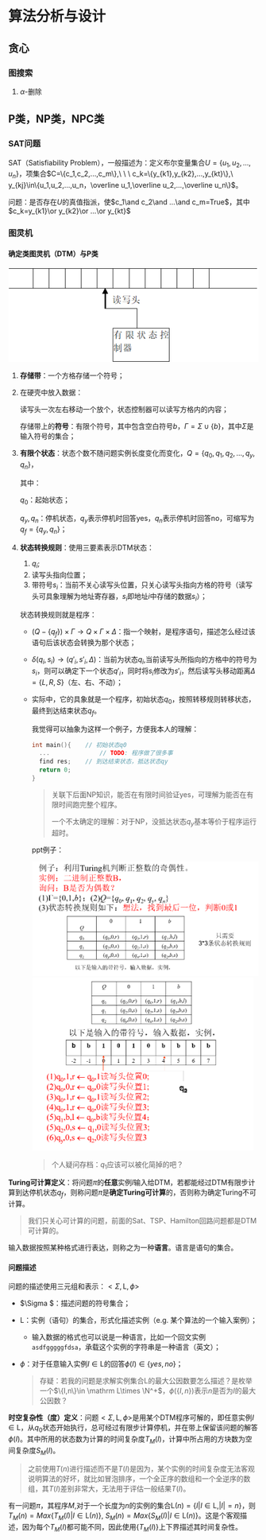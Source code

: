 # 算法分析与设计

## 贪心

### 图搜索

1. $\alpha$-删除



## P类，NP类，NPC类

### SAT问题

SAT（Satisfiability Problem），一般描述为：定义布尔变量集合$U=\{u_1,u_2,...,u_n\}$，项集合$C=\{c_1,c_2,...,c_m\},\ \ \ c_k=\{y_{k1},y_{k2},...,y_{kt}\},\ y_{kj}\in\{u_1,u_2,...,u_n，\overline u_1,\overline u_2,...,\overline u_n\}$。

问题：是否存在$U$的真值指派，使$c_1\and c_2\and ...\and c_m=True$，其中$c_k=y_{k1}\or y_{k2}\or ...\or y_{kt}$

### 图灵机

#### 确定类图灵机（DTM）与P类

![image-20221012141334555](./%E7%AE%97%E6%B3%95%E8%AE%BE%E8%AE%A1%E8%BF%9B%E9%98%B6.assets/image-20221012141334555.png)

1. **存储带**：一个方格存储一个符号；

2. 在硬壳中放入数据：

   读写头一次左右移动一个放个，状态控制器可以读写方格内的内容；

   存储带上的**符号**：有限个符号，其中包含空白符号$b$，$\Gamma=\Sigma\cup\{b\}$，其中$\Sigma$是输入符号的集合；

3. **有限个状态**：状态个数不随问题实例长度变化而变化，$Q=\{q_0,q_1,q_2,...,q_y,q_n\}$，

   其中：

   $q_0$：起始状态；

   $q_y,q_n$：停机状态，$q_y$表示停机时回答yes，$q_n$表示停机时回答no，可缩写为$q_f=\{q_y,q_n\}$；

4. **状态转换规则**：使用三要素表示DTM状态：

   1. $q_i$;
   2. 读写头指向位置；
   3. 带符号$s_i$：当前不关心读写头位置，只关心读写头指向方格的符号（读写头可具象理解为地址寄存器，$s_i$即地址$i$中存储的数据$s_i$）；

   状态转换规则就是程序：

   - $(Q-\{q_f\})\times\Gamma\rightarrow Q\times\Gamma\times\Delta$：指一个映射，是程序语句，描述怎么经过该语句后该状态会转换为那个状态；

   - $\delta(q_i,s_i)\rightarrow(q'_i,s'_i,\Delta)$：当前为状态$q_i$,当前读写头所指向的方格中的符号为$s_i$，则可以确定下一个状态$q'_i$，同时将$s_i$修改为$s'_i$，然后读写头移动距离$\Delta=\{L,R,S\}$（左、右、不动）；

   - 实际中，它的具象就是一个程序，初始状态$q_0$，按照转移规则转移状态，最终到达结束状态$q_f$。

     我觉得可以抽象为这样一个例子，方便我本人的理解：

     ```cpp
     int main(){	// 初始状态q0
       ...				// TODO: 程序做了很多事
       find res;	// 到达结束状态，抵达状态qy
       return 0;
     }
     ```

     > 关联下后面NP知识，能否在有限时间验证yes，可理解为能否在有限时间跑完整个程序。
     >
     > 一个不太确定的理解：对于NP，没抵达状态$q_y$基本等价于程序运行超时。

     ppt例子：

     <img src="./%E7%AE%97%E6%B3%95%E8%AE%BE%E8%AE%A1%E8%BF%9B%E9%98%B6.assets/image-20221012150832950.png" alt="image-20221012150832950" style="zoom:50%;" />
     
     <img src="./%E7%AE%97%E6%B3%95%E8%AE%BE%E8%AE%A1%E8%BF%9B%E9%98%B6.assets/image-20221012151020838.png" alt="image-20221012151020838" style="zoom:50%;" />
     

     > 个人疑问存档：$q_1$应该可以被化简掉的吧？

**Turing可计算定义**：将问题$\pi$的**任意**实例$I$输入给DTM，若都能经过DTM有限步计算到达停机状态$q_f$，则称问题$\pi$是**确定Turing可计算**的，否则称为确定Turing不可计算。

> 我们只关心可计算的问题，前面的Sat、TSP、Hamilton回路问题都是DTM可计算的。

输入数据按照某种格式进行表达，则称之为一种**语言**。语言是语句的集合。

#### 问题描述

问题的描述使用三元组和表示：$<\Sigma,\mathrm L,\phi>$

- $\Sigma $：描述问题的符号集合；

- $\mathrm L$：实例（语句）的集合，形式化描述实例（e.g. 某个算法的一个输入案例）；

  - 输入数据的格式也可以说是一种语言，比如一个回文实例`asdfgggggfdsa`，承载这个实例的字符串是一种语言（英文）；

- $\phi$：对于任意输入实例$I\in\mathrm L$的回答$\phi(I)\in\{yes,no\}$；

  > 存疑：若我的问题是求解实例集合$\mathrm L$的最大公因数要怎么描述？是枚举一个$\{I,n\}\in \mathrm L\times \N^+$，$\phi(\{I,n\})$表示$n$是否为$I$的最大公因数？

**时空复杂性（度）定义**：问题$<\Sigma,\mathrm L,\phi>$是用某个DTM程序可解的，即任意实例$I\in\mathrm L$，从$q_0$状态开始执行，总可经过有限步计算停机，并在带上保留该问题的解答$\phi(I)$。其中所用的状态数为计算的时间复杂度$T_M(I)$，计算中所占用的方块数为空间复杂度$S_M(I)$。

> 之前使用$T(n)$进行描述而不是$T(I)$是因为，某个实例的时间复杂度无法客观说明算法的好坏，就比如冒泡排序，一个全正序的数组和一个全逆序的数组，其$T(I)$差别非常大，无法用于评估一般结果$T(I)$。

有一问题$\pi$，其程序$M$,对于一个长度为$n$的实例的集合$\mathrm L(n)=\{I|I\in\mathrm L,|I|=n\}$，则$T_M(n)=Max\{T_M(I)|I\in\mathrm L(n)\},\ S_M(n)=Max\{S_M(I)|I\in\mathrm L(n)\}$。这是个客观描述，因为每个$T_M(I)$都可能不同，因此使用$\{T_M(I)\}$上下界描述其时间复杂性。